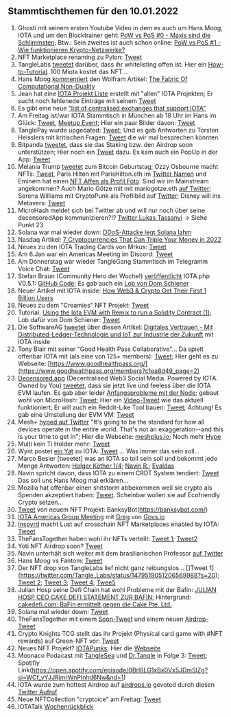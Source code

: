 ## Stammtischthemen für den 10.01.2022

1. Ghosti mit seinem ersten Youtube Video in dem es auch um Hans Moog, IOTA und um den Blocktrainer geht: [PoW vs PoS #0 - Maxis sind die Schlimmsten](https://www.youtube.com/watch?v=CYFMdQq2i1o); Btw.: Sein zweites ist auch schon online: [PoW vs PoS #1 - Wie funktionieren Krypto-Netzwerke?](https://www.youtube.com/watch?v=0aTnNCEXUs8)
2. NFT Marketplace renaming zu Pylon: [Tweet](https://twitter.com/NFTIOTA/status/1478106770555944965?s=20)
3. TangleLabs [tweetet](https://twitter.com/Tangle_Labs/status/1478103812397219844?s=20) darüber, dass ihr whitelisting offen ist. Hier ein [How-to-Tutorial](https://nft.tanglelabs.io/info). 100 Miota kostet das NFT... 
4. Hans Moog [kommentiert](https://twitter.com/hus_qy/status/1478122122857877507?s=20) den Wolfram Artikel: [The Fabric Of Computational Non-Duality](https://medium.com/@parecejacob/the-fabric-of-computational-non-duality-227b2daa6ba3)
5. Jean hat eine [IOTA Projekt Liste](https://docs.google.com/spreadsheets/d/1YVdj1iyclMZPoNFFPtEvVvIA4JmskuSfQ_B8cNxkOcw/edit#gid=0) erstellt mit "allen" IOTA Projekten; Er sucht noch fehlenede Einträge mit seinem [Tweet](https://twitter.com/Odd_Kesson/status/1478133195254161413?s=20)
6. Es gibt eine neue ["list of centralised exchanges that support IOTA"](https://iotaguide.notion.site/List-of-centralised-exchanges-that-support-IOTA-ad3772e3c30949dd9391c53dd3b0caac)
7. Am Freitag ist/war IOTA Stammtisch in München ab 18 Uhr im Hans im Glück: [Tweet](https://twitter.com/IotaMunchen/status/1478287268372697089?s=20), [Meetup Event](https://www.meetup.com/de-DE/IOTA-Muc/events/282490433); Hier ein paar Bilder davon: [Tweet](https://twitter.com/IotaMunchen/status/1479711266356740099?s=20)
8. TanglePay wurde upgedated: [Tweet](https://twitter.com/tanglepaycom/status/1478201682391871490?s=20); Und es gab Antworten zu Torsten Heisslers mit kritischen Fragen: [Tweet](https://twitter.com//status/1478243696197910530?s=20) die wir mal besprechen könnten
9. Bitpanda [tweetet](https://twitter.com/bitpanda/status/1478324756243963904?s=20), dass sie das Staking bzw. den Airdrop soon unterstützen; Hier noch ein [Tweet](https://twitter.com/bitpanda/status/1478324756243963904?t=b2QFq9nN0Avw_Cq-d0xjsQ) dazu. Es kam auch ein PopUp in der App: [Tweet](https://twitter.com/cryptoninja___/status/1478828891275808769?s=20)
10. Melania Trump [tweetet](https://twitter.com/MELANIATRUMP/status/1478129577402765317?s=20) zum Bitcoin Geburtstag; Ozzy Osbourne macht NFTs: [Tweet](https://twitter.com/OzzyOsbourne/status/1478112053223067648?s=20), Paris Hilten mit ParisHilton.eth im [Twitter Namen](https://twitter.com/ParisHilton) und Eminem hat einen [NFT Affen als Profil Foto](https://twitter.com/Eminem). Sind wir im Mainstream angekommen? Auch Mario Götze mit mit mariogotze.eth [auf Twitter](https://twitter.com/MarioGoetze); Serena Williams mit CryptoPunk als Profilbild auf [Twitter](https://twitter.com/serenawilliams); Disney will ins Metavers: [Tweet](https://twitter.com/Blockworks_/status/1479397771937566723?s=20)
11. MicroHash meldet sich bei Twitter ab und will nur noch über seine decensoredApp kommunizieren?!? [Twitter Lukas Tassanyi](https://twitter.com/micro_hash) -> Siehe Punkt 23
12. Solana war mal wieder down: [DDoS-Attacke legt Solana lahm](https://www.btc-echo.de/schlagzeilen/breaking-ddos-attacke-legt-solana-lahm-132260/)
13. Nasdaq Artikel: [7 Cryptocurrencies That Can Triple Your Money in 2022](https://www.nasdaq.com/articles/7-cryptocurrencies-that-can-triple-your-money-in-2022)
14. Neues zu den IOTA Trading Cards von Mrkus: [Tweet](https://twitter.com/FranklMarkus/status/1478803345154449415?s=20)
15. Am 6.Jan war ein Americas Meeting im Discord: [Tweet](https://twitter.com/gregmart/status/1478778985068654595?s=20)
16. Am Donnerstag war wieder TangleGang Stammtisch im Telegramm Voice Chat: [Tweet](https://twitter.com/GangTangleTalk/status/1478729740152459266?s=20)
17. Stefan Braun (Community Hero der Woche!) [veröffentlicht](https://twitter.com/IOTAphp/status/1478765205786177536?t=5ODZfNcMC5nl4RcHXnQUcg&s=19) IOTA.php V0.5.1: [GitHub Code](https://github.com/iota-community/iota.php); Es gab auch ein [Lob von Dom Schiener](https://twitter.com/DomSchiener/status/1478795037773385729?s=20)
18. Neuer Artikel mit IOTA inside: [How Web3 & Crypto Get Their First 1 Billion Users](https://sefear.medium.com/how-web3-crypto-get-their-first-1-billion-users-966253e98ea0)
19. Neues zu dem "Creamies" NFT Projekt: [Tweet](https://twitter.com/iotacreamies/status/1478696915609038855?s=20)
20. Tutorial: [Using the Iota EVM with Remix to run a Solidity Contract (1)](https://buidlassembly.com/iota_evm_remix_solidity_1.html); Lob dafür von Dom Schiener: [Tweet](https://twitter.com/DomSchiener/status/1478671313355091973?s=20)
21. Die SoftwareAG [tweetet](https://twitter.com/SoftwareAG_D/status/1478761469735022596?s=20) über diesen Artikel: [Digitales Vertrauen - Mit Distributed-Ledger-Technologie und IoT zur Industrie der Zukunft](https://www.industry-of-things.de/mit-distributed-ledger-technologie-und-iot-zur-industrie-der-zukunft-a-1080361/) mit IOTA inside
22. Tony Blair mit seiner "Good Health Pass Collaborative"... Da spielt offenbar IOTA mit (als eine von 125+ members): [Tweet](https://twitter.com/CryptoVolk2017/status/1478730415573721089?s=20); Hier geht es zu Webseite: [https://www.goodhealthpass.org/](https://www.goodhealthpass.org/members?c1ea8d49_page=2)
23. [Decensored.app](https://decensored.app/) (Decentralised Web3 Social Media. Powered by IOTA. Owned by You) [tweetet](https://twitter.com/decensored_app/status/1479002614108930049?s=20), dass sie jetzt live und feeless über die IOTA EVM laufen. Es gab aber leider [Anfangsprobleme mit der Node](https://twitter.com/decensored_app/status/1479009068111085568?s=20); gebaut wohl von MicroHash: [Tweet](https://twitter.com/decensored_app/status/1479023892345892865?s=20); Hier ein [Video-Tweet](https://twitter.com/decensored_app/status/1479034224745365508?s=20) wie das aktuell funktioniert; Er will auch ein Reddit-Like Tool bauen: [Tweet](https://twitter.com/decensored_app/status/1479361341676789760?s=20); Achtung! Es gab eine Umstellung der EVM VM: [Tweet](https://twitter.com/decensored_app/status/1479732290980823042?s=20)
24. Mesh+ [hyped auf Twitter](https://twitter.com/iotaMESH/status/1478685708508225539?s=20) "It's going to be the standard for how all devices operate in the entire world. That's not an exaggeration--and this is your time to get in"; Hier die Webseite: [meshplus.io](https://meshplus.io/); Noch mehr [Hype](https://twitter.com/iotaMESH/status/1479421053881356289?s=20)
25. Multi kein Ti Holder mehr: [Tweet](https://twitter.com/multifolio/status/1479000533377564675?s=20)
26. Wynt postet [ein Yat](https://y.at/☁💎🦋💎☁) zu IOTA: [Tweet](https://twitter.com/wynt_tnyw/status/1478796215164841987?s=20) ... Was immer das sein soll...
27. Marco Besier [tweetet] was an IOTA so toll sein soll und bekommt jede Menge Antworten: [Holger Köther 1/4](https://twitter.com/HolgerKoether/status/1478994063064014850?s=20); [Navin R.](https://twitter.com/navinram999/status/1479013493076643842?s=20); [Evaldas](https://twitter.com/lunfardo314/status/1479403329373491203?s=20)
28. Navin spricht davon, dass IOTA zu einem CRDT System tendiert: [Tweet](https://twitter.com/navinram999/status/1479191058537926662?s=20) Das soll uns Hans Moog mal erklären...
29. Mozilla hat offenbar einen shitstorm abbekommen weil sie crypto als Spenden akzeptiert haben: [Tweet](https://twitter.com/mozilla/status/1479143340159422468?s=20). Scheinbar wollen sie auf Ecofriendly Crypto setzen...
30. [Tweet](https://twitter.com/banksybots/status/1478873385052610560?s=20) von neuem NFT Projekt: BanksyBot(https://banksybot.com/)
31. [IOTA Americas Group Meeting](https://www.youtube.com/watch?v=rbeDT4NdcO8&feature=youtu.be) mit [Greg](https://twitter.com/gregmart/status/1478803689225609217) von [Govs.io](govs.io)
32. [Inspyrd](https://inspyrd.io/) macht Lust auf crosschain NFT Marketplaces enabled by IOTA: [Tweet](https://twitter.com/inspyrdNFT/status/1478711454580846602?s=20)
33. TheFansTogether haben wohl ihr NFTs verteilt: [Tweet 1](https://twitter.com/TheFansTogether/status/1479231151629815809?s=20); [Tweet2](https://twitter.com/TheFansTogether/status/1479231660394745856?s=20)
34. Yoti NFT Airdrop soon? [Tweet](https://twitter.com/lexienft/status/1479427751748808711?s=20)
35. Navin unterhält sich weiter mit dem brasilianischen Professor [auf Twitter](https://twitter.com/navinram999/status/1479455763223306240?s=20)
36. Hans Moog vs Fantom: [Tweet](https://twitter.com/hus_qy/status/1479127185294254088?t=zUevkumfcPKco3ORONIRFQ&s=19)
37. Der NFT drop von TangleLabs lief nicht ganz reibungslos... []Tweet 1](https://twitter.com/Tangle_Labs/status/1479519051206569988?s=20); [Tweet 2](https://twitter.com/Tangle_Labs/status/1479519322477318145?s=20); [Tweet 3](https://twitter.com/Tangle_Labs/status/1479524502656724993?s=20); [Tweet 4](https://twitter.com/Tangle_Labs/status/1479721163907547146?s=20); [Twee5](https://twitter.com/Tangle_Labs/status/1479812170154233858?s=20)
38. Julian Hosp seine Defi Chain hat wohl Probleme mit der Bafin: [JULIAN HOSP CEO CAKE DEFI STATEMENT ZUR BAFIN](https://www.youtube.com/watch?v=9kFcdgZzqio); Hintergrund: [cakedefi.com: BaFin ermittelt gegen die Cake Pte. Ltd.](https://www.bafin.de/SharedDocs/Veroeffentlichungen/DE/Verbrauchermitteilung/unerlaubte/2022/meldung_220107_cakedefi.html)
39. Solana mal wieder down: [Tweet](https://twitter.com/solanastatus/status/1479126136953053187?s=21)
40. TheFansTogether mit einem [Soon-Tweet](https://twitter.com/Vrom14286662/status/1479807622853312515?s=20) und einem neuen [Airdrop-Tweet](https://twitter.com/TheFansTogether/status/1480009203938963457?s=20)
41. Crypto Knights TCG stellt das ihr Projekt (Physical card game with #NFT rewards) auf Green-NFT vor: [Tweet](https://twitter.com/CryptoKnightTCG/status/1479766201412825093?s=20)
42. Neues NFT Projekt? [IOTAPunks](https://twitter.com/SATISABI_71/status/1480118453516353538?s=20); Hier die [Webseite](https://iotapunks.store/)
43. Moonaco Podacast mit [TangleSea](https://twitter.com/TangleSeaDeFi) und [Dr.Tangle](https://twitter.com/dr_tangle) in Folge 3: [Tweet](https://twitter.com/Moonaco5/status/1479850297174470658?s=20); Spotifiy Link(https://open.spotify.com/episode/0Brl6LG1xBx0Vx5JDmSlZg?si=WCf_vYJJRjmrWnPInhd6Nw&nd=1)
44. IOTA wurde zum hottest Airdrop auf [airdrops.io](https://airdrops.io/hot/) gevoted durch diesen [Twitter Aufruf](https://twitter.com/Ktotanaut/status/1479467315603386369?s=20)
45. Neue NFTCollection "cryptoice" am Freitag: [Tweet](https://twitter.com/MillionsSmart/status/1480133272172740613?s=20)
46. IOTATalk [Wochenrückblick](https://www.iota-talk.com/index.php?article/149-week-in-review-from-2th-to-8nd-january-2022/)
